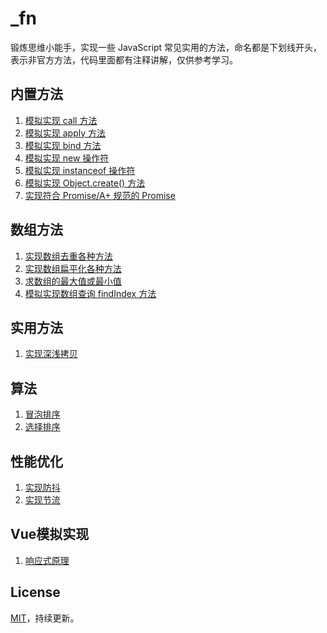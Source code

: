 # _fn

锻炼思维小能手，实现一些 JavaScript 常见实用的方法，命名都是下划线开头，表示非官方方法，代码里面都有注释讲解，仅供参考学习。

## 内置方法
1. [模拟实现 call 方法](_call.js)
2. [模拟实现 apply 方法](_apply.js)
3. [模拟实现 bind 方法](_bind.js)
4. [模拟实现 new 操作符](_new.js)
5. [模拟实现 instanceof 操作符](_instanceof.js)
6. [模拟实现 Object.create() 方法](_Object.create.js)
7. [实现符合 Promise/A+ 规范的 Promise](_Promise.js)

## 数组方法
1. [实现数组去重各种方法](_unique.js)
2. [实现数组扁平化各种方法](_flatten.js)
3. [求数组的最大值或最小值](_array_max_value.js)
4. [模拟实现数组查询 findIndex 方法](_findIndex.js)

## 实用方法
1. [实现深浅拷贝](_clone.js)

## 算法
1. [冒泡排序](_bubble.js)
2. [选择排序](_select.js)

## 性能优化
1. [实现防抖](_debounce.js)
2. [实现节流](_throttle.js)

## Vue模拟实现
1. [响应式原理](_reactive.js)

## License
[MIT](https://github.com/LFB/_fn/blob/master/LICENSE)，持续更新。
